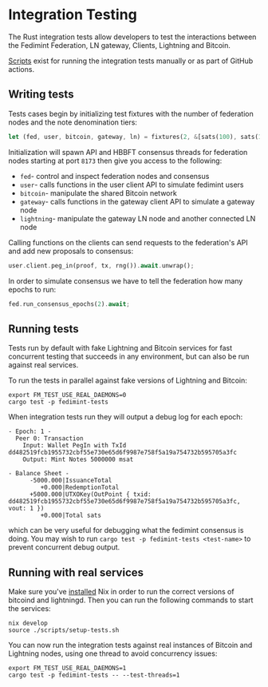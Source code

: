# Integration Testing
The Rust integration tests allow developers to test the interactions between the Fedimint Federation, LN gateway, Clients, Lightning and Bitcoin.

[Scripts](../scripts/README.md) exist for running the integration tests manually or as part of GitHub actions.

## Writing tests
Tests cases begin by initializing test fixtures with the number of federation nodes and the note denomination tiers:

```rust
let (fed, user, bitcoin, gateway, ln) = fixtures(2, &[sats(100), sats(1000)]).await;
```

Initialization will spawn API and HBBFT consensus threads for federation nodes starting at port `8173` then give you access to the following:
- `fed`- control and inspect federation nodes and consensus
- `user`- calls functions in the user client API to simulate fedimint users
- `bitcoin`- manipulate the shared Bitcoin network
- `gateway`- calls functions in the gateway client API to simulate a gateway node
- `lightning`- manipulate the gateway LN node and another connected LN node

Calling functions on the clients can send requests to the federation's API and add new proposals to consensus:
```rust
user.client.peg_in(proof, tx, rng()).await.unwrap();
```
In order to simulate consensus we have to tell the federation how many epochs to run:
```rust
fed.run_consensus_epochs(2).await;
```

## Running tests
Tests run by default with fake Lightning and Bitcoin services for fast concurrent testing that succeeds in any environment, but can also be run against real services.

To run the tests in parallel against fake versions of Lightning and Bitcoin:
```shell
export FM_TEST_USE_REAL_DAEMONS=0
cargo test -p fedimint-tests
```

When integration tests run they will output a debug log for each epoch:

```
- Epoch: 1 -
  Peer 0: Transaction
    Input: Wallet PegIn with TxId dd482519fcb1955732cbf55e730e65d6f9987e758f5a19a754732b595705a3fc
    Output: Mint Notes 5000000 msat

- Balance Sheet -
      -5000.000|IssuanceTotal
         +0.000|RedemptionTotal
      +5000.000|UTXOKey(OutPoint { txid: dd482519fcb1955732cbf55e730e65d6f9987e758f5a19a754732b595705a3fc, vout: 1 })
         +0.000|Total sats
```
which can be very useful for debugging what the fedimint consensus is doing.
You may wish to run `cargo test -p fedimint-tests <test-name>` to prevent concurrent debug output.

## Running with real services
Make sure you've [installed](https://nixos.org/manual/nix/stable/quick-start.html) Nix in order to run the correct versions of bitcoind and lightningd.
Then you can run the following commands to start the services:
```shell
nix develop
source ./scripts/setup-tests.sh
```

You can now run the integration tests against real instances of Bitcoin and Lightning nodes, using one thread to avoid concurrency issues:

```shell
export FM_TEST_USE_REAL_DAEMONS=1
cargo test -p fedimint-tests -- --test-threads=1
```
